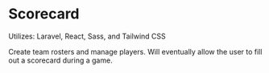 # Scorecard

Utilizes: Laravel, React, Sass, and Tailwind CSS

Create team rosters and manage players. Will eventually allow the user to fill out a scorecard during a game.
